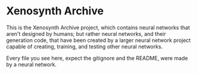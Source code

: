 # Xenosynth Archive

This is the Xenosynth Archive project, which contains neural networks that aren't designed by humans; but rather neural networks, and their generation code, that have been created by a larger neural network project capable of creating, training, and testing other neural networks.

Every file you see here, expect the gitignore and the README, were made by a neural network.